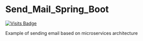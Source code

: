 # Send_Mail_Spring_Boot

[![Visits Badge](https://badges.pufler.dev/visits/71460-4-F/Send_Mail_Spring_Boot)](https://badges.pufler.dev)

Example of sending email based on microservices architecture
